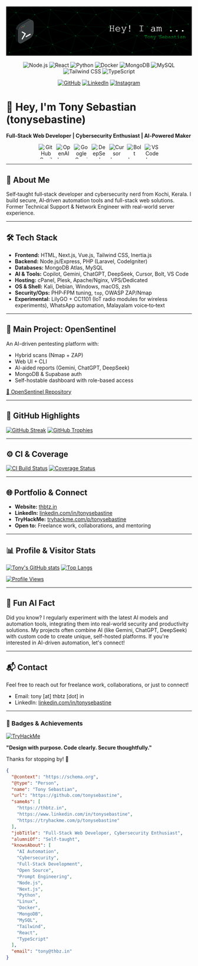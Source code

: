 <!--
Tony Sebastian | Full-Stack Developer | AI Automation | Cybersecurity | Open Source | Next.js | Node.js | AI Tools | Kerala | Portfolio | GitHub Profile | OpenSentinel | Automation | Security | Deep Learning | NLP | Prompt Engineering
-->
![Header](assets/header.png)

<p align="center">
  <img src="https://cdn.simpleicons.org/node.js" alt="Node.js" width="32" height="32"/>
  <img src="https://cdn.simpleicons.org/react" alt="React" width="32" height="32"/>
  <img src="https://cdn.simpleicons.org/python" alt="Python" width="32" height="32"/>
  <img src="https://cdn.simpleicons.org/docker" alt="Docker" width="32" height="32"/>
  <img src="https://cdn.simpleicons.org/mongodb" alt="MongoDB" width="32" height="32"/>
  <img src="https://cdn.simpleicons.org/mysql" alt="MySQL" width="32" height="32"/>
  <img src="https://cdn.simpleicons.org/tailwindcss" alt="Tailwind CSS" width="32" height="32"/>
  <img src="https://cdn.simpleicons.org/typescript" alt="TypeScript" width="32" height="32"/>
</p>

<p align="center">
  <a href="https://github.com/tonysebastine"><img src="https://cdn.simpleicons.org/github" alt="GitHub" width="32"/></a>
  <a href="https://linkedin.com/in/tonysebastine"><img src="https://cdn.simpleicons.org/linkedin/0A66C2" alt="LinkedIn" width="32"/></a>
  <a href="https://instagram.com/thb_tz"><img src="https://cdn.simpleicons.org/instagram/E4405F" alt="Instagram" width="32"/></a>
</p>

# 👋 Hey, I'm Tony Sebastian (tonysebastine)

**Full‑Stack Web Developer | Cybersecurity Enthusiast | AI‑Powered Maker**

<!-- AI & Dev Tool Logos -->
<p align="center" style="display: flex; flex-wrap: wrap; justify-content: center; gap: 8px;">
  <img src="assets/githubcopilot-original.svg" alt="GitHub Copilot Logo" width="40" height="40">
  <img src="assets/openai-original.svg" alt="OpenAI Logo" width="40" height="40">
  <img src="assets/google-gemini.png" alt="Google Gemini Logo" width="40" height="40">
  <img src="assets/deepseek.svg" alt="DeepSeek Logo" width="40" height="40">
  <img src="assets/cursor-original.svg" alt="Cursor Logo" width="40" height="40">
  <img src="assets/bolt-original.svg" alt="Bolt Logo" width="40" height="40">
  <img src="assets/vscode-original.svg" alt="VS Code Logo" width="40" height="40">
</p>

---

## 💬 About Me
Self‑taught full‑stack developer and cybersecurity nerd from Kochi, Kerala. I build secure, AI‑driven automation tools and full-stack web solutions. Former Technical Support & Network Engineer with real-world server experience.

---

## 🛠️ Tech Stack

- **Frontend:** HTML, Next.js, Vue.js, Tailwind CSS, Inertia.js  
- **Backend:** Node.js/Express, PHP (Laravel, CodeIgniter)  
- **Databases:** MongoDB Atlas, MySQL  
- **AI & Tools:** Copilot, Gemini, ChatGPT, DeepSeek, Cursor, Bolt, VS Code  
- **Hosting:** cPanel, Plesk, Apache/Nginx, VPS/Dedicated  
- **OS & Shell:** Kali, Debian, Windows, macOS, zsh  
- **Security/Ops:** PHP‑FPM tuning, `top`, OWASP ZAP/Nmap  
- **Experimental:** LilyGO + CC1101 (IoT radio modules for wireless experiments), WhatsApp automation, Malayalam voice‑to‑text

---

## 🚀 Main Project: OpenSentinel
An AI-driven pentesting platform with:
- Hybrid scans (Nmap + ZAP)
- Web UI + CLI
- AI-aided reports (Gemini, ChatGPT, DeepSeek)
- MongoDB & Supabase auth
- Self-hostable dashboard with role-based access

[🔗 OpenSentinel Repository](https://github.com/tonysebastine/OpenSentinel)

---

## 🔎 GitHub Highlights

[![GitHub Streak](https://streak-stats.demolab.com/?user=tonysebastine&theme=dark&hide_border=true)](https://git.io/streak-stats)
[![GitHub Trophies](https://github-profile-trophy.vercel.app/?username=tonysebastine&theme=dark)](https://github.com/ryo-ma/github-profile-trophy)

<!-- Modern look with theme control. For reliability, consider self-hosting these widgets. -->

---

## ⚙️ CI & Coverage

[![CI Build Status](https://img.shields.io/github/actions/workflow/status/tonysebastine/OpenSentinel/ci.yml?branch=main&label=CI%20Build&style=for-the-badge&logo=github)](https://github.com/tonysebastine/OpenSentinel/actions)
[![Coverage Status](https://img.shields.io/github/actions/workflow/status/tonysebastine/OpenSentinel/coverage.yml?branch=main&label=Coverage&style=for-the-badge&logo=coverage)](https://github.com/tonysebastine/OpenSentinel/actions)

---

## 🌐 Portfolio & Connect

- **Website:** [thbtz.in](https://thbtz.in)
- **LinkedIn:** [linkedin.com/in/tonysebastine](https://www.linkedin.com/in/tonysebastine)
- **TryHackMe:** [tryhackme.com/p/tonysebastine](https://tryhackme.com/p/tonysebastine)
- **Open to:** Freelance work, collaborations, and mentoring

---

## 📊 Profile & Visitor Stats

[![Tony's GitHub stats](https://github-readme-stats.vercel.app/api?username=tonysebastine&show_icons=true&theme=dark&hide_border=true&cache_seconds=86400)](https://github.com/tonysebastine)
[![Top Langs](https://github-readme-stats.vercel.app/api/top-langs/?username=tonysebastine&layout=compact&theme=dark&hide_border=true)](https://github.com/tonysebastine)

[![Profile Views](https://komarev.com/ghpvc/?username=tonysebastine&style=flat-square)](https://github.com/tonysebastine)

---

## 🤖 Fun AI Fact

Did you know?
I regularly experiment with the latest AI models and automation tools, integrating them into real-world security and productivity solutions. My projects often combine AI (like Gemini, ChatGPT, DeepSeek) with custom code to create unique, self-hosted platforms. If you're interested in AI-driven automation, let's connect!

---

## 📬 Contact

Feel free to reach out for freelance work, collaborations, or just to connect!

- Email: tony [at] thbtz [dot] in
- LinkedIn: [linkedin.com/in/tonysebastine](https://www.linkedin.com/in/tonysebastine)

---

### 🏅 Badges & Achievements

[![TryHackMe](https://tryhackme-badges.s3.amazonaws.com/tonysebastine.png)](https://tryhackme.com/p/tonysebastine)

**"Design with purpose. Code clearly. Secure thoughtfully."**

Thanks for stopping by! 👋

<!--
JSON-LD for AI/SEO crawlers
-->
```json
{
  "@context": "https://schema.org",
  "@type": "Person",
  "name": "Tony Sebastian",
  "url": "https://github.com/tonysebastine",
  "sameAs": [
    "https://thbtz.in",
    "https://www.linkedin.com/in/tonysebastine",
    "https://tryhackme.com/p/tonysebastine"
  ],
  "jobTitle": "Full-Stack Web Developer, Cybersecurity Enthusiast",
  "alumniOf": "Self-taught",
  "knowsAbout": [
    "AI Automation",
    "Cybersecurity",
    "Full-Stack Development",
    "Open Source",
    "Prompt Engineering",
    "Node.js",
    "Next.js",
    "Python",
    "Linux",
    "Docker",
    "MongoDB",
    "MySQL",
    "Tailwind",
    "React",
    "TypeScript"
  ],
  "email": "tony@thbz.in"
}
```
